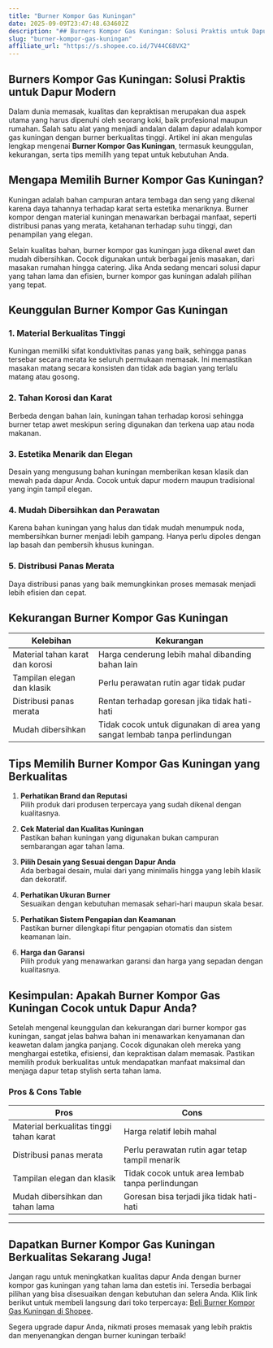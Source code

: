 ```yaml
---
title: "Burner Kompor Gas Kuningan"
date: 2025-09-09T23:47:48.634602Z
description: "## Burners Kompor Gas Kuningan: Solusi Praktis untuk Dapur Modern..."
slug: "burner-kompor-gas-kuningan"
affiliate_url: "https://s.shopee.co.id/7V44C68VX2"
---
```

## Burners Kompor Gas Kuningan: Solusi Praktis untuk Dapur Modern

Dalam dunia memasak, kualitas dan kepraktisan merupakan dua aspek utama yang harus dipenuhi oleh seorang koki, baik profesional maupun rumahan. Salah satu alat yang menjadi andalan dalam dapur adalah kompor gas kuningan dengan burner berkualitas tinggi. Artikel ini akan mengulas lengkap mengenai **Burner Kompor Gas Kuningan**, termasuk keunggulan, kekurangan, serta tips memilih yang tepat untuk kebutuhan Anda.

## Mengapa Memilih Burner Kompor Gas Kuningan?

Kuningan adalah bahan campuran antara tembaga dan seng yang dikenal karena daya tahannya terhadap karat serta estetika menariknya. Burner kompor dengan material kuningan menawarkan berbagai manfaat, seperti distribusi panas yang merata, ketahanan terhadap suhu tinggi, dan penampilan yang elegan.

Selain kualitas bahan, burner kompor gas kuningan juga dikenal awet dan mudah dibersihkan. Cocok digunakan untuk berbagai jenis masakan, dari masakan rumahan hingga catering. Jika Anda sedang mencari solusi dapur yang tahan lama dan efisien, burner kompor gas kuningan adalah pilihan yang tepat.

## Keunggulan Burner Kompor Gas Kuningan

### 1. Material Berkualitas Tinggi

Kuningan memiliki sifat konduktivitas panas yang baik, sehingga panas tersebar secara merata ke seluruh permukaan memasak. Ini memastikan masakan matang secara konsisten dan tidak ada bagian yang terlalu matang atau gosong.

### 2. Tahan Korosi dan Karat

Berbeda dengan bahan lain, kuningan tahan terhadap korosi sehingga burner tetap awet meskipun sering digunakan dan terkena uap atau noda makanan.

### 3. Estetika Menarik dan Elegan

Desain yang mengusung bahan kuningan memberikan kesan klasik dan mewah pada dapur Anda. Cocok untuk dapur modern maupun tradisional yang ingin tampil elegan.

### 4. Mudah Dibersihkan dan Perawatan

Karena bahan kuningan yang halus dan tidak mudah menumpuk noda, membersihkan burner menjadi lebih gampang. Hanya perlu dipoles dengan lap basah dan pembersih khusus kuningan.

### 5. Distribusi Panas Merata

Daya distribusi panas yang baik memungkinkan proses memasak menjadi lebih efisien dan cepat.

## Kekurangan Burner Kompor Gas Kuningan

| Kelebihan | Kekurangan |
| --- | --- |
| Material tahan karat dan korosi | Harga cenderung lebih mahal dibanding bahan lain |
| Tampilan elegan dan klasik | Perlu perawatan rutin agar tidak pudar |
| Distribusi panas merata | Rentan terhadap goresan jika tidak hati-hati |
| Mudah dibersihkan | Tidak cocok untuk digunakan di area yang sangat lembab tanpa perlindungan |

## Tips Memilih Burner Kompor Gas Kuningan yang Berkualitas

1. **Perhatikan Brand dan Reputasi**  
   Pilih produk dari produsen terpercaya yang sudah dikenal dengan kualitasnya.

2. **Cek Material dan Kualitas Kuningan**  
   Pastikan bahan kuningan yang digunakan bukan campuran sembarangan agar tahan lama.

3. **Pilih Desain yang Sesuai dengan Dapur Anda**  
   Ada berbagai desain, mulai dari yang minimalis hingga yang lebih klasik dan dekoratif.

4. **Perhatikan Ukuran Burner**  
   Sesuaikan dengan kebutuhan memasak sehari-hari maupun skala besar.

5. **Perhatikan Sistem Pengapian dan Keamanan**  
   Pastikan burner dilengkapi fitur pengapian otomatis dan sistem keamanan lain.

6. **Harga dan Garansi**  
   Pilih produk yang menawarkan garansi dan harga yang sepadan dengan kualitasnya.

## Kesimpulan: Apakah Burner Kompor Gas Kuningan Cocok untuk Dapur Anda?

Setelah mengenal keunggulan dan kekurangan dari burner kompor gas kuningan, sangat jelas bahwa bahan ini menawarkan kenyamanan dan keawetan dalam jangka panjang. Cocok digunakan oleh mereka yang menghargai estetika, efisiensi, dan kepraktisan dalam memasak. Pastikan memilih produk berkualitas untuk mendapatkan manfaat maksimal dan menjaga dapur tetap stylish serta tahan lama.

### Pros & Cons Table

| **Pros** | **Cons** |
| --- | --- |
| Material berkualitas tinggi tahan karat | Harga relatif lebih mahal |
| Distribusi panas merata | Perlu perawatan rutin agar tetap tampil menarik |
| Tampilan elegan dan klasik | Tidak cocok untuk area lembab tanpa perlindungan |
| Mudah dibersihkan dan tahan lama | Goresan bisa terjadi jika tidak hati-hati |

---

## Dapatkan Burner Kompor Gas Kuningan Berkualitas Sekarang Juga!

Jangan ragu untuk meningkatkan kualitas dapur Anda dengan burner kompor gas kuningan yang tahan lama dan estetis ini. Tersedia berbagai pilihan yang bisa disesuaikan dengan kebutuhan dan selera Anda. Klik link berikut untuk membeli langsung dari toko terpercaya: [Beli Burner Kompor Gas Kuningan di Shopee](https://s.shopee.co.id/7V44C68VX2).

Segera upgrade dapur Anda, nikmati proses memasak yang lebih praktis dan menyenangkan dengan burner kuningan terbaik!